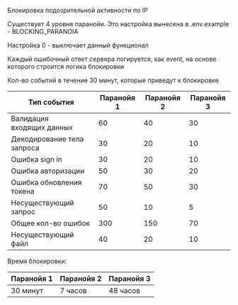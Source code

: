 Блокировка подозрительной активности по IP

Существует 4 уровня паранойи. Это настройка вынесена в .env.example - BLOCKING_PARANOIA

Настройка 0 - выключает данный функционал

Каждый ошибочный ответ сервера логируется, как event, на основе которого 
строится логика блокировки

Кол-во событий в течение 30 минут, которые приведут к блокировке

| Тип события                   | Паранойя 1 | Паранойя 2 | Паранойя 3 |
|-------------------------------|------------|------------|------------|
| Валидация<br/>входящих данных | 60         | 40         | 30         |
| Декодирование тела запроса    | 30         | 20         | 10         |
| Ошибка sign in                | 30         | 20         | 10         |
| Ошибка авторизации            | 50         | 30         | 20         |
| Ошибка обновления токена      | 70         | 50         | 30         |
| Несуществующий запрос         | 50         | 10         | 5          |
| Общее кол-во ошибок           | 300        | 150        | 70         |
| Несуществующий файл           | 40         | 20         | 10         |


Время блокировки:

| Паранойя 1 | Паранойя 2 | Паранойя 3 |
|------------|------------|------------|
| 30 минут   | 7 часов    | 48 часов   |
